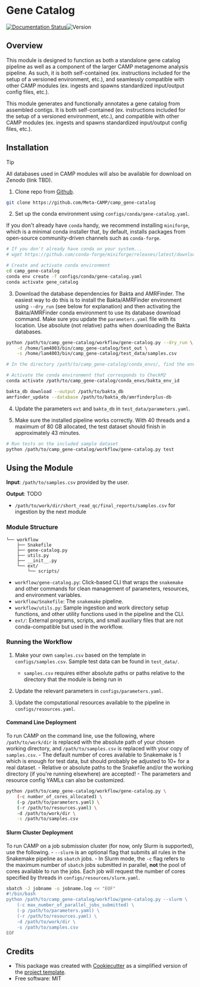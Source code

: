 # Gene Catalog

[![Documentation Status](https://img.shields.io/badge/docs-unknown-yellow.svg)]()![Version](https://img.shields.io/badge/version-0.3.6-brightgreen)

<!-- [![Documentation Status](https://img.shields.io/readthedocs/camp-gene_catalog)](https://camp-documentation.readthedocs.io/en/latest/gene_catalog.html) -->

## Overview

This module is designed to function as both a standalone gene catalog pipeline as well as a component of the larger CAMP metagenome analysis pipeline. As such, it is both self-contained (ex. instructions included for the setup of a versioned environment, etc.), and seamlessly compatible with other CAMP modules (ex. ingests and spawns standardized input/output config files, etc.). 

This module generates and functionally annotates a gene catalog from assembled contigs. It is both self-contained (ex. instructions included for the setup of a versioned environment, etc.), and compatible with other CAMP modules (ex. ingests and spawns standardized input/output config files, etc.). 

## Installation

> [!TIP]
> All databases used in CAMP modules will also be available for download on Zenodo (link TBD).

1. Clone repo from [Github](<https://github.com/Meta-CAMP/camp_gene-catalog>).
```Bash
git clone https://github.com/Meta-CAMP/camp_gene-catalog
```

2. Set up the conda environment using `configs/conda/gene-catalog.yaml`. 

If you don't already have `conda` handy, we recommend installing `miniforge`, which is a minimal conda installer that, by default, installs packages from open-source community-driven channels such as `conda-forge`.
```Bash
# If you don't already have conda on your system...
# wget https://github.com/conda-forge/miniforge/releases/latest/download/Miniforge3-Linux-x86_64.sh

# Create and activate conda environment 
cd camp_gene-catalog
conda env create -f configs/conda/gene-catalog.yaml
conda activate gene_catalog
```

3. Download the database dependencies for Bakta and AMRFinder. The easiest way to do this is to install the Bakta/AMRFinder environment using `--dry_run` (see below for explanation) and then activating the Bakta/AMRFinder conda environment to use its database download command. Make sure you update the `parameters.yaml` file with its location. Use absolute (not relative) paths when downloading the Bakta databases.
```Bash
python /path/to/camp_gene-catalog/workflow/gene-catalog.py --dry_run \
    -d /home/lam4003/bin/camp_gene-catalog/test_out \
    -s /home/lam4003/bin/camp_gene-catalog/test_data/samples.csv

# In the directory /path/to/camp_gene-catalog/conda_envs/, find the environment ID that corresponds to Bakta and AMRFinder

# Activate the conda environment that corresponds to CheckM2
conda activate /path/to/camp_gene-catalog/conda_envs/bakta_env_id

bakta_db download --output /path/to/bakta_db
amrfinder_update --database /path/to/bakta_db/amrfinderplus-db
```

4. Update the parameters `ext` and `bakta_db` in `test_data/parameters.yaml`.

5. Make sure the installed pipeline works correctly. With 40 threads and a maximum of 80 GB allocated, the test dataset should finish in approximately 43 minutes.
```Bash
# Run tests on the included sample dataset
python /path/to/camp_gene-catalog/workflow/gene-catalog.py test
```

## Using the Module

**Input**: `/path/to/samples.csv` provided by the user.

**Output**: TODO

- `/path/to/work/dir/short_read_qc/final_reports/samples.csv` for ingestion by the next module

### Module Structure
```
└── workflow
    ├── Snakefile
    ├── gene-catalog.py
    ├── utils.py
    ├── __init__.py
    └── ext/
        └── scripts/
```
- `workflow/gene-catalog.py`: Click-based CLI that wraps the `snakemake` and other commands for clean management of parameters, resources, and environment variables.
- `workflow/Snakefile`: The `snakemake` pipeline. 
- `workflow/utils.py`: Sample ingestion and work directory setup functions, and other utility functions used in the pipeline and the CLI.
- `ext/`: External programs, scripts, and small auxiliary files that are not conda-compatible but used in the workflow.

### Running the Workflow

1. Make your own `samples.csv` based on the template in `configs/samples.csv`. Sample test data can be found in `test_data/`. 
    - `samples.csv` requires either absolute paths or paths relative to the directory that the module is being run in

2. Update the relevant parameters in `configs/parameters.yaml`.

3. Update the computational resources available to the pipeline in `configs/resources.yaml`. 

#### Command Line Deployment

To run CAMP on the command line, use the following, where `/path/to/work/dir` is replaced with the absolute path of your chosen working directory, and `/path/to/samples.csv` is replaced with your copy of `samples.csv`. 
    - The default number of cores available to Snakemake is 1 which is enough for test data, but should probably be adjusted to 10+ for a real dataset.
    - Relative or absolute paths to the Snakefile and/or the working directory (if you're running elsewhere) are accepted!
    - The parameters and resource config YAMLs can also be customized.
```Bash
python /path/to/camp_gene-catalog/workflow/gene-catalog.py \
    (-c number_of_cores_allocated) \
    (-p /path/to/parameters.yaml) \
    (-r /path/to/resources.yaml) \
    -d /path/to/work/dir \
    -s /path/to/samples.csv
```

#### Slurm Cluster Deployment

To run CAMP on a job submission cluster (for now, only Slurm is supported), use the following.
    - `--slurm` is an optional flag that submits all rules in the Snakemake pipeline as `sbatch` jobs. 
    - In Slurm mode, the `-c` flag refers to the maximum number of `sbatch` jobs submitted in parallel, **not** the pool of cores available to run the jobs. Each job will request the number of cores specified by threads in `configs/resources/slurm.yaml`.
```Bash
sbatch -J jobname -o jobname.log << "EOF"
#!/bin/bash
python /path/to/camp_gene-catalog/workflow/gene-catalog.py --slurm \
    (-c max_number_of_parallel_jobs_submitted) \
    (-p /path/to/parameters.yaml) \
    (-r /path/to/resources.yaml) \
    -d /path/to/work/dir \
    -s /path/to/samples.csv
EOF
```

## Credits

- This package was created with [Cookiecutter](https://github.com/cookiecutter/cookiecutter>) as a simplified version of the [project template](https://github.com/audreyr/cookiecutter-pypackage>).
- Free software: MIT

